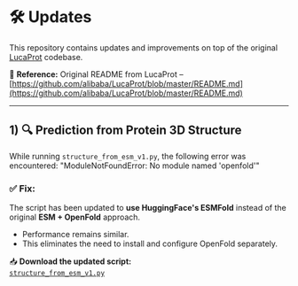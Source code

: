 # 🛠️ Updates

This repository contains updates and improvements on top of the original [LucaProt](https://github.com/alibaba/LucaProt) codebase.

📄 **Reference:** Original README from LucaProt –  
[https://github.com/alibaba/LucaProt/blob/master/README.md](https://github.com/alibaba/LucaProt/blob/master/README.md)

---

## 1) 🔍 Prediction from Protein 3D Structure

While running `structure_from_esm_v1.py`, the following error was encountered:
"ModuleNotFoundError: No module named 'openfold'"

### ✅ Fix:
The script has been updated to **use HuggingFace's ESMFold** instead of the original **ESM + OpenFold** approach.

- Performance remains similar.
- This eliminates the need to install and configure OpenFold separately.

📥 **Download the updated script:**  
[`structure_from_esm_v1.py`](https://github.com/DivyanshDiplo/LucaProt-Model-Updated/blob/main/structure_from_esm_v1.py)
